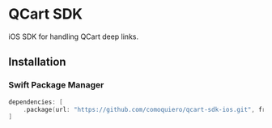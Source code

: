 # QCart SDK

iOS SDK for handling QCart deep links.

## Installation

### Swift Package Manager
```swift
dependencies: [
    .package(url: "https://github.com/comoquiero/qcart-sdk-ios.git", from: "1.0.0")
]